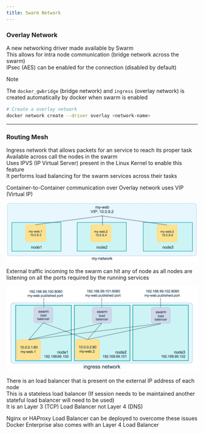 ```yaml
---
title: Swarm Network
---
```


### Overlay Network

A new networking driver made available by Swarm  
This allows for intra node communication (bridge network across the swarm)  
IPsec (AES) can be enabled for the connection (disabled by default)

 > [!note]
 > The `docker_gwbridge` (bridge network) and `ingress` (overlay network) is created automatically by docker when swarm is enabled 

````bash
# Create a overlay network
docker network create --driver overlay <network-name>
````

---

### Routing Mesh

Ingress network that allows packets for an service to reach its proper task  
Available across call the nodes in the swarm  
Uses IPVS (IP Virtual Server) present in the Linux Kernel to enable this feature  
It performs load balancing for the swarm services across their tasks

Container-to-Container communication over Overlay network uses VIP (Virtual IP)

![Swarm Overlay Network|600](../images/swarm_overlay_network.png)

External traffic incoming to the swarm can hit any of node as all nodes are listening on all the ports required by the running services

![Swarm Ingress Traffic|600](../images/swarm_ingress_traffic_routing.png)

There is an load balancer that is present on the external IP address of each node  
This is a stateless load balancer (If session needs to be maintained another stateful load balancer will need to be used)  
It is an Layer 3 (TCP) Load Balancer not Layer 4 (DNS)

Nginx or HAProxy Load Balancer can be deployed to overcome these issues  
Docker Enterprise also comes with an Layer 4 Load Balancer